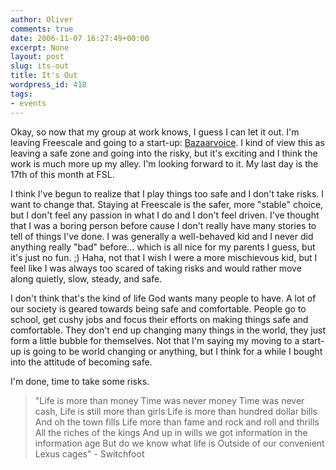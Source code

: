 ```yaml
---
author: Oliver
comments: true
date: 2006-11-07 16:27:49+00:00
excerpt: None
layout: post
slug: its-out
title: It's Out
wordpress_id: 418
tags:
- events
---
```


Okay, so now that my group at work knows, I guess I can let it out.  I'm leaving Freescale and going to a start-up: <a href="http://www.bazaarvoice.com">Bazaarvoice</a>.  I kind of view this as leaving a safe zone and going into the risky, but it's exciting and I think the work is much more up my alley.  I'm looking forward to it.  My last day is the 17th of this month at FSL.

I think I've begun to realize that I play things too safe and I don't take risks.  I want to change that.  Staying at Freescale is the safer, more "stable" choice, but I don't feel any passion in what I do and I don't feel driven.  I've thought that I was a boring person before cause I don't really have many stories to tell of things I've done.  I was generally a well-behaved kid and I never did anything really "bad" before... which is all nice for my parents I guess, but it's just no fun. ;)   Haha, not that I wish I were a more mischievous kid, but I feel like I was always too scared of taking risks and would rather move along quietly, slow, steady, and safe.

I don't think that's the kind of life God wants many people to have.   A lot of our society is geared towards being safe and comfortable.  People go to school, get cushy jobs and focus their efforts on making things safe and comfortable.  They don't end up changing many things in the world, they just form a little bubble for themselves.  Not that I'm saying my moving to a start-up is going to be world changing or anything, but I think for a while I bought into the attitude of becoming safe.

I'm done, time to take some risks.

<blockquote class="lyrics">"Life is more than money
Time was never money
Time was never cash,
Life is still more than girls
Life is more than hundred dollar bills
And oh the town fills
Life more than fame and rock and roll and thrills
All the riches of the kings
And up in wills we got information in the information age
But do we know what life is
Outside of our convenient Lexus cages" - Switchfoot</blockquote>